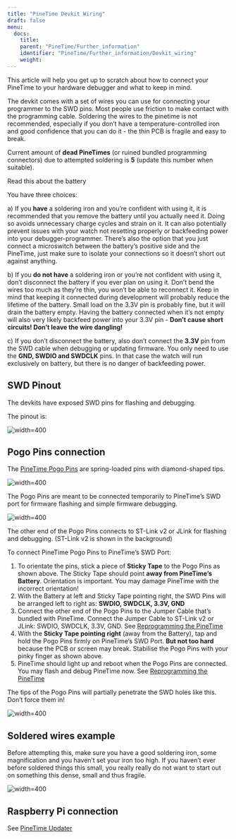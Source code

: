 ```yaml
---
title: "PineTime Devkit Wiring"
draft: false
menu:
  docs:
    title:
    parent: "PineTime/Further_information"
    identifier: "PineTime/Further_information/Devkit_wiring"
    weight: 
---
```


This article will help you get up to scratch about how to connect your PineTime to your hardware debugger and what to keep in mind.

The devkit comes with a set of wires you can use for connecting your programmer to the SWD pins. Most people use friction to make contact with the programming cable. Soldering the wires to the pinetime is not recommended, especially if you don’t have a temperature-controlled iron and good confidence that you can do it - the thin PCB is fragile and easy to break.

Current amount of **dead PineTimes** (or ruined bundled programming connectors) due to attempted soldering is **5** (update this number when suitable).

Read this about the battery

You have three choices:

a) If you **have** a soldering iron and you’re confident with using it, it is recommended that you remove the battery until you actually need it. Doing so avoids unnecessary charge cycles and strain on it. It can also potentially prevent issues with your watch not resetting properly or backfeeding power into your debugger-programmer. There’s also the option that you just connect a microswitch between the battery’s positive side and the PineTime, just make sure to isolate your connections so it doesn’t short out against anything.

b) If you **do not have** a soldering iron or you’re not confident with using it, don’t disconnect the battery if you ever plan on using it. Don’t bend the wires too much as they’re thin, you won’t be able to reconnect it. Keep in mind that keeping it connected during development will probably reduce the lifetime of the battery. Small load on the 3.3V pin is probably fine, but it will drain the battery empty. Having the battery connected when it’s not empty will also very likely backfeed power into your 3.3V pin - **Don’t cause short circuits! Don’t leave the wire dangling!**

c) If you don’t disconnect the battery, also don’t connect the **3.3V** pin from the SWD cable when debugging or updating firmware. You only need to use the **GND, SWDIO and SWDCLK** pins. In that case the watch will run exclusively on battery, but there is no danger of backfeeding power.

## SWD Pinout

The devkits have exposed SWD pins for flashing and debugging.

The pinout is:

![width=400](/documentation/images/PineTime_SWD_location.jpg)

## Pogo Pins connection

The [PineTime Pogo Pins](https://pine64.com/product/pinetime-pogopin-jig/) are spring-loaded pins with diamond-shaped tips.

![width=400](/documentation/images/PineTime_pogo_tip.jpg)

The Pogo Pins are meant to be connected temporarily to PineTime’s SWD port for firmware flashing and simple firmware debugging.

![width=400](/documentation/images/PineTime_pogo_stlink.jpg)

The other end of the Pogo Pins connects to ST-Link v2 or JLink for flashing and debugging. (ST-Link v2 is shown in the background)

To connect PineTime Pogo Pins to PineTime’s SWD Port:

1. To orientate the pins, stick a piece of **Sticky Tape** to the Pogo Pins as shown above. The Sticky Tape should point **away from PineTime’s Battery**. Orientation is important. You may damage PineTime with the incorrect orientation!
2. With the Battery at left and Sticky Tape pointing right, the SWD Pins will be arranged left to right as: **SWDIO, SWDCLK, 3.3V, GND**
3. Connect the other end of the Pogo Pins to the Jumper Cable that’s bundled with PineTime. Connect the Jumper Cable to ST-Link v2 or JLink: SWDIO, SWDCLK, 3.3V, GND. See [Reprogramming the PineTime](/documentation/PineTime/Software/Reprogramming/)
4. With the **Sticky Tape pointing right** (away from the Battery), tap and hold the Pogo Pins firmly on PineTime’s SWD Port. **But not too hard** because the PCB or screen may break. Stabilise the Pogo Pins with your pinky finger as shown above.
5. PineTime should light up and reboot when the Pogo Pins are connected. You may flash and debug PineTime now. See [Reprogramming the PineTime](/documentation/PineTime/Software/Reprogramming/)

The tips of the Pogo Pins will partially penetrate the SWD holes like this. Don’t force them in!

![width=400](/documentation/images/PineTime_pogo_swd.jpg)

## Soldered wires example

Before attempting this, make sure you have a good soldering iron, some magnification and you haven’t set your iron too high. If you haven’t ever before soldered things this small, you really really do not want to start out on something this dense, small and thus fragile.

![width=400](/documentation/images/PineTime_soldered_wires.jpg)

## Raspberry Pi connection

See [PineTime Updater](https://github.com/lupyuen/pinetime-updater/blob/master/README.md)
